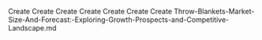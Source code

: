 Create Create Create Create Create Create Create Throw-Blankets-Market-Size-And-Forecast:-Exploring-Growth-Prospects-and-Competitive-Landscape.md
